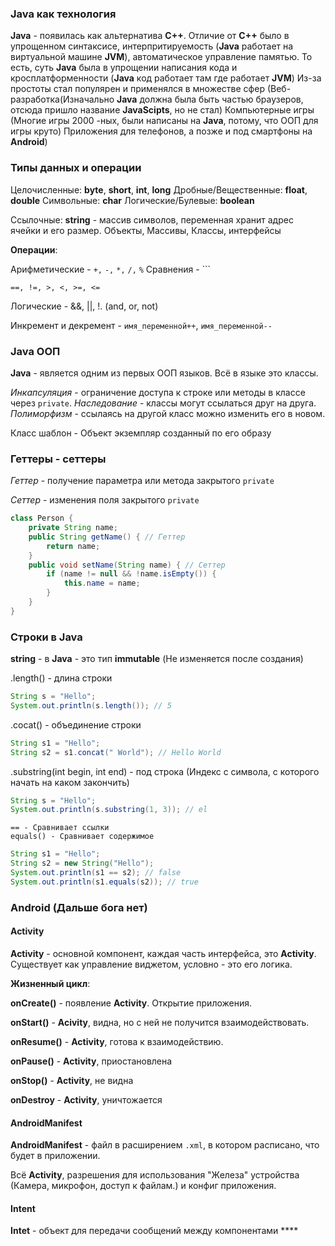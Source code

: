 
### Java как технология 
**Java** - появилась как альтернатива **C++**. Отличие от **C++** было в упрощенном синтаксисе, интерпритируемость  (**Java** работает на виртуальной машине **JVM**), автоматическое управление памятью. То есть, суть **Java** была в упрощении написания кода и кросплатформенности (**Java** код работает там где работает **JVM**)
Из-за простоты стал популярен и применялся в множестве сфер (Веб-разработка(Изначально **Java** должна была быть частью браузеров, отсюда пришло название **JavaScipts**, но не стал) Компьютерные игры (Многие игры 2000 -ных, были написаны на **Java**, потому, что ООП для игры круто) Приложения для телефонов, а позже и под смартфоны на **Android**)

### Типы данных и операции

Целочисленные:
**byte**, **short**, **int**, **long**
Дробные/Вещественные:
**float**, **double**
Символьные:
**char**
Логические/Булевые:
**boolean**

Ссылочные:
**string** - массив символов, переменная хранит адрес ячейки и его размер.
Объекты, Массивы, Классы, интерфейсы

__Операции__:

Арифметические -  `+,`  `-,`   `*,` `/,` `%`
Сравнения - ```
```
==, !=, >, <, >=, <=
```

Логические - &&, ||, !. (and, or, not)

Инкремент и декремент - `имя_переменной++`, `имя_переменной--`

### Java ООП

**Java** - является одним из первых ООП языков.
Всё в языке это классы.

*Инкапсуляция* - ограничение доступа к строке или методы в классе через `private`.
*Наследование* - классы могут ссылаться друг на друга.
*Полиморфизм* - ссылаясь на другой класс можно изменить его в новом.

Класс шаблон - Объект экземпляр созданный по его образу
### Геттеры - сеттеры

*Геттер* - получение параметра или метода закрытого `private`

*Сеттер* - изменения поля закрытого `private`

```Java
class Person {
    private String name;
    public String getName() { // Геттер
        return name;
    }
    public void setName(String name) { // Сеттер
        if (name != null && !name.isEmpty()) {
            this.name = name;
        }
    }
}
```
### Строки в Java

**string** - в **Java** - это тип **immutable** (Не изменяется после создания)

.length() - длина строки
```Java
String s = "Hello";
System.out.println(s.length()); // 5
```

.cocat() - объединение строки
```Java
String s1 = "Hello";
String s2 = s1.concat(" World"); // Hello World
```

.substring(int begin, int end) - под строка (Индекс с символа, с которого начать на каком закончить)

```Java
String s = "Hello";
System.out.println(s.substring(1, 3)); // el
```

```
== - Сравнивает ссылки
equals() - Сравнивает содержимое
```

```Java
String s1 = "Hello";
String s2 = new String("Hello");
System.out.println(s1 == s2); // false
System.out.println(s1.equals(s2)); // true
```

### Android (Дальше бога нет)

#### Activity
**Activity** - основной компонент, каждая часть интерфейса, это **Activity**. Существует как управление виджетом, условно - это его логика.

**Жизненный цикл**:

**onCreate()** - появление **Activity**. Открытие приложения.

**onStart()** - **Acivity**, видна, но с ней не получится взаимодействовать.

**onResume()** -  **Activity**, готова к взаимодействию.

**onPause()** - **Activity**, приостановлена

**onStop()** - **Activity**, не видна

**onDestroy** - **Activity**, уничтожается

#### AndroidManifest
**AndroidManifest** - файл в расширением `.xml`, в котором расписано, что будет в приложении.

Всё **Activity**, разрешения для использования "Железа" устройства (Камера, микрофон, доступ к файлам.) и конфиг приложения.

#### Intent 
**Intet** - объект для передачи сообщений между компонентами ****